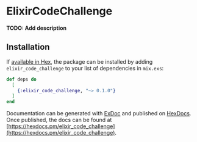 # ElixirCodeChallenge

**TODO: Add description**

## Installation

If [available in Hex](https://hex.pm/docs/publish), the package can be installed
by adding `elixir_code_challenge` to your list of dependencies in `mix.exs`:

```elixir
def deps do
  [
    {:elixir_code_challenge, "~> 0.1.0"}
  ]
end
```

Documentation can be generated with [ExDoc](https://github.com/elixir-lang/ex_doc)
and published on [HexDocs](https://hexdocs.pm). Once published, the docs can
be found at [https://hexdocs.pm/elixir_code_challenge](https://hexdocs.pm/elixir_code_challenge).


